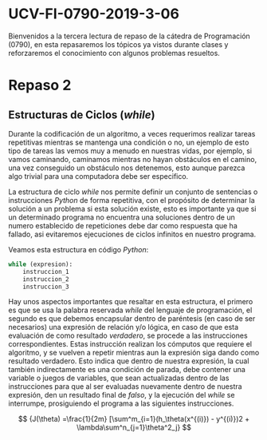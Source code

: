 # UCV-FI-0790-2019-3-06

Bienvenidos a la tercera lectura de repaso de la cátedra de Programación (0790), en esta repasaremos los tópicos ya vistos durante clases y reforzaremos el conocimiento con algunos problemas resueltos.

# Repaso 2

## Estructuras de Ciclos (*while*)

Durante la codificación de un algoritmo, a veces requerimos realizar tareas repetitivas mientras se mantenga una condición o no, un ejemplo de esto tipo de tareas las vemos muy a menudo en nuestras vidas, por ejemplo, si vamos caminando, caminamos mientras no hayan obstáculos en el camino, una vez conseguido un obstáculo nos detenemos, esto aunque parezca algo trivial para una computadora debe ser especifico.

La estructura de ciclo *while* nos permite definir un conjunto de sentencias o instrucciones *Python* de forma repetitiva, con el propósito de determinar la solución a un problema si esta solución existe, esto es importante ya que si un determinado programa no encuentra una soluciones dentro de un numero establecido de repeticiones debe dar como respuesta que ha fallado, asi evitaremos ejecuciones de ciclos infinitos en nuestro programa.

Veamos esta estructura en código *Python*:

```python
while (expresion):
    instruccion_1
    instruccion_2
    instruccion_3
```

Hay unos aspectos importantes que resaltar en esta estructura, el primero es que se usa la palabra reservada *while* del lenguaje de programación, el segundo es que debemos encapsular dentro de paréntesis (en caso de ser necesarios) una expresión de relación y/o lógica, en caso de que esta evaluación de como resultado *verdadero*, se procede a las instrucciones correspondientes. Estas instrucción realizan los cómputos que requiere el algoritmo, y se vuelven a repetir mientras aun la expresión siga dando como resultado verdadero. Esto indica que dentro de nuestra expresión, la cual también indirectamente es una condición de parada, debe contener una variable o juegos de variables, que sean actualizadas dentro de las instrucciones para que al ser evaluadas nuevamente dentro de nuestra expresión, den un resultado final de *falso*, y la ejecución del *while* se interrumpe, prosiguiendo el programa a las siguientes instrucciones.

<script src='https://cdnjs.cloudflare.com/ajax/libs/mathjax/2.7.4/MathJax.js?config=default'></script>

$$ {J(\theta) =\frac{1}{2m} [\sum^m_{i=1}(h_\theta(x^{(i)}) - y^{(i)})2 + \lambda\sum^n_{j=1}\theta^2_j} $$



